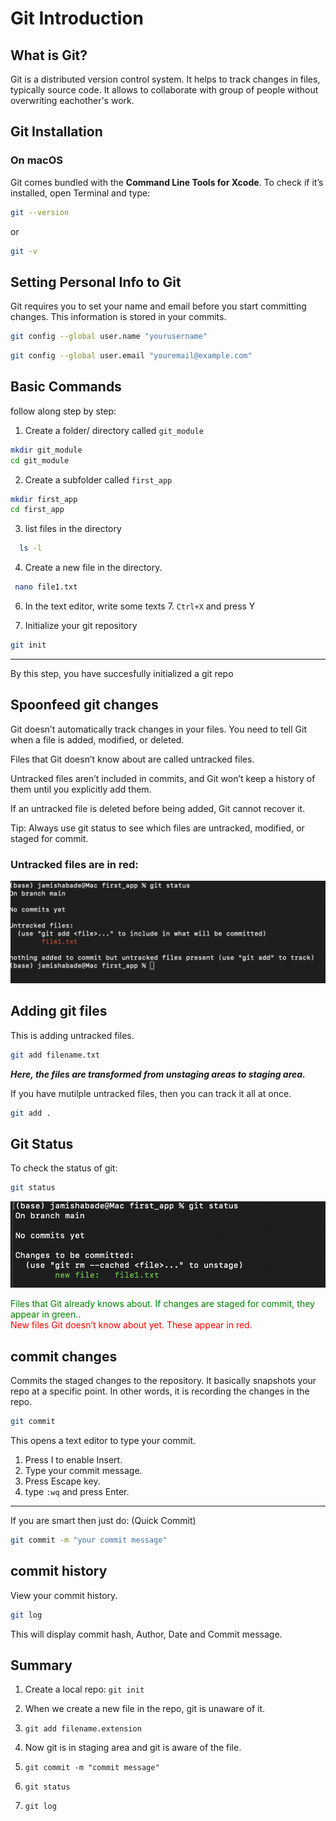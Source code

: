 # Git Introduction

## What is Git?

Git is a distributed version control system. It helps to track changes in files, typically source code. It allows to collaborate with group of people without overwriting eachother's work.

## Git Installation

### On macOS

Git comes bundled with the **Command Line Tools for Xcode**. To check if it’s installed, open Terminal and type:

```bash
git --version
```

or

```bash
git -v
```

## Setting Personal Info to Git

Git requires you to set your name and email before you start committing changes. This information is stored in your commits.

```bash
git config --global user.name "yourusername"
```

```bash
git config --global user.email "youremail@example.com"
```

## Basic Commands

follow along step by step:

1. Create a folder/ directory called `git_module`

```bash
mkdir git_module
cd git_module
```

2. Create a subfolder called `first_app`

```bash
mkdir first_app
cd first_app
```

3. list files in the directory

```bash
  ls -l
```

4. Create a new file in the directory.

```bash
 nano file1.txt
```

6. In the text editor, write some texts 7. `Ctrl+X` and press Y

7. Initialize your git repository

```bash
git init
```

---

By this step, you have succesfully initialized a git repo

## Spoonfeed git changes

Git doesn’t automatically track changes in your files. You need to tell Git when a file is added, modified, or deleted.

Files that Git doesn’t know about are called untracked files.

Untracked files aren’t included in commits, and Git won’t keep a history of them until you explicitly add them.

If an untracked file is deleted before being added, Git cannot recover it.

Tip: Always use git status to see which files are untracked, modified, or staged for commit.

### Untracked files are in red:

![Git Workflow](images/untrackedFile.png)

## Adding git files

This is adding untracked files.

```bash
git add filename.txt
```

**_Here, the files are transformed from unstaging areas to staging area._**

If you have mutilple untracked files, then you can track it all at once.

```bash
git add .
```

## Git Status

To check the status of git:

```bash
git status
```

![Git Workflow](images/trackedFile.png)

<span style="color:green">Files that Git already knows about. If changes are staged for commit, they appear in green..</span> </br>
<span style="color:red">New files Git doesn’t know about yet. These appear in red.</span>

## commit changes

Commits the staged changes to the repository.
It basically snapshots your repo at a specific point. In other words, it is recording the changes in the repo.

```bash
git commit
```

This opens a text editor to type your commit.

1. Press I to enable Insert.
2. Type your commit message.
3. Press Escape key.
4. type `:wq` and press Enter.

---

If you are smart then just do: (Quick Commit)

```bash
git commit -m "your commit message"
```

## commit history

View your commit history.

```bash
git log
```

This will display commit hash, Author, Date and Commit message.

## Summary

1. Create a local repo: `git init`

2. When we create a new file in the repo, git is unaware of it.
3. `git add filename.extension`
4. Now git is in staging area and git is aware of the file.
5. `git commit -m "commit message"`
6. `git status`
7. `git log`
